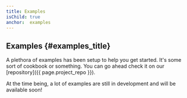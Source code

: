```yaml
---
title: Examples
isChild: true
anchor:  examples
---
```


## Examples {#examples_title}

A plethora of examples has been setup to help you get started. It's some sort of cookbook or something. You can go ahead check it on our [repository]({{ page.project_repo }}).

At the time being, a lot of examples are still in development and will be available soon!
